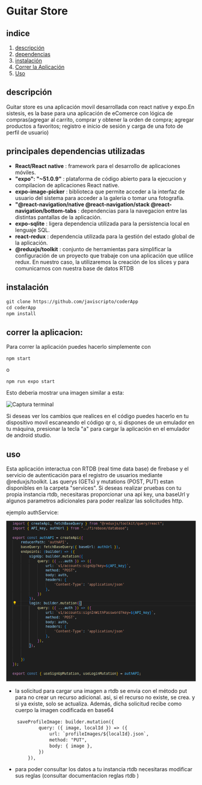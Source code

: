 # Guitar Store


## indice

1. [descripción](#descripción)
2. [dependencias](#principales-dependencias-utilizadas)
3. [instalación](#instalación)
4. [Correr la Aplicación](#correr-la-aplicación)
5. [Uso](#uso)

## descripción

Guitar store es una aplicación movil desarrollada con react native y expo.En sistesis, es la base para una aplicación de eComerce con lógica de compras(agregar al carrito, comprar y obtener la orden de compra; agregar productos a favoritos; registro e inicio de sesión y carga de una foto de perfil de usuario)

## principales dependencias utilizadas 
- **React/React native** : framework para el desarrollo de aplicaciones móviles.
- **"expo": "~51.0.9"** : plataforma de código abierto para la ejecucion y compilacion de aplicaciones React native.
- **expo-image-picker** : biblioteca que permite acceder a la interfaz de usuario del sistema para acceder a la galeria o tomar una fotografía.
- **"@react-navigation/native @react-navigation/stack @react-navigation/bottom-tabs** :  dependencias para la navegacion entre las distintas pantallas de la aplicación.
- **expo-sqlite** : ligera dependencia utilizada para la persistencia local en lenguaje SQL. 
- **react-redux** : dependencia utilizada para la gestión del estado global de la aplicación.
- **@reduxjs/toolkit** : conjunto de herramientas para simplificar la configuración de un proyecto que trabaje con una aplicación que utilice redux. En nuestro caso, la utilizaremos la creación de los slices y para comunicarnos con nuestra base de datos RTDB   


## instalación 

```terminal
git clone https://github.com/javiscripto/coderApp
cd coderApp
npm install

```



## correr la aplicacion:

Para correr la aplicación puedes hacerlo simplemente con  
```terminal
npm start
```
o
```terminal
npm run expo start
```

Esto deberia mostrar una imagen similar a esta:

![Captura terminal](./assets/Captura-Documentación1.png)

Si deseas ver los cambios que realices en el código puedes hacerlo en tu dispositivo movil escaneando el código qr o, si dispones de un emulador en tu máquina, presionar la tecla "a" para cargar la aplicación en el emulador de android studio. 


## uso 
Esta aplicación interactua con RTDB (real time data base) de firebase y el servicio de autenticación para el registro de usuarios mediante @reduxjs/toolkit. Las querys (GETs) y mutations (POST, PUT) estan disponibles en la carpeta "services".
Si deseas realizar pruebas con tu propia instancia rtdb, necesitaras proporcionar una api key, una baseUrl y algunos parametros adicionales para poder realizar las solicitudes http.

ejemplo authService:

![Captura código authService](./assets/captura-authService.png)

- la solicitud para cargar una imagen a rtdb se envia con el método put para no crear un recurso adicional. asi, si el recurso no existe, se crea.  y si ya existe, solo se actualiza. Además, dicha solicitud recibe como cuerpo la imagen codificada en base64

```
    saveProfileImage: builder.mutation({
            query: ({ image, localId }) => ({
                url: `profileImages/${localId}.json`,
                method: "PUT",
                body: { image },
            })
        }),

```
- para poder consultar los datos a tu instancia rtdb necesitaras modificar sus reglas (consultar documentacion reglas rtdb )
